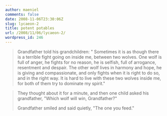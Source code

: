 ```yaml
---
author: maeniel
comments: false
date: 2008-11-06T23:30:06Z
slug: lycaeon-2
title: potent potables
url: /2008/11/06/lycaeon-2/
wordpress_id: 246
---
```


<blockquote>Grandfather told his grandchildren: " Sometimes it is as though there is a terrible fight going on inside me, between two wolves. One wolf is full of anger, he fights for no reason, he is selfish, full of arrogance, resentment and despair. The other wolf lives in harmony and hope, he is giving and compassionate, and only fights when it is right to do so, and in the right way. It is hard to live with these two wolves inside me, for both of them try to dominate my spirit."</blockquote>




<blockquote>They thought about it for a minute, and then one child asked his grandfather, "Which wolf will win, Grandfather?"

Grandfather smiled and said quietly, "The one you feed."</blockquote>






